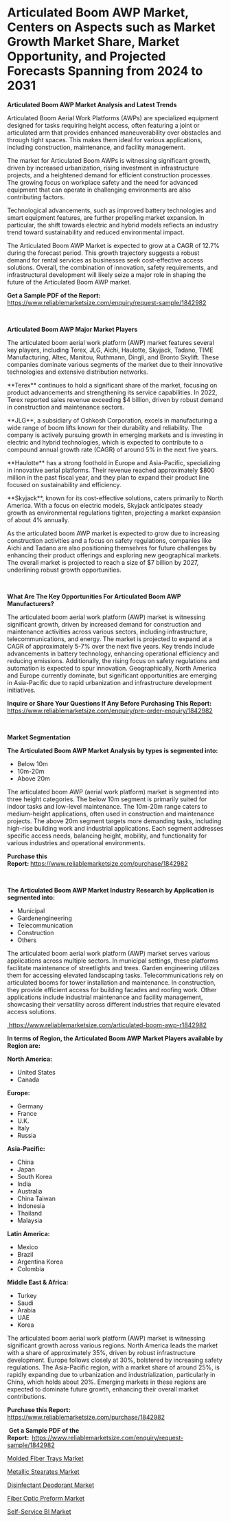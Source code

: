 <p><h1>Articulated Boom AWP Market, Centers on Aspects such as Market Growth Market Share, Market Opportunity, and Projected Forecasts Spanning from 2024 to 2031</h1></p><p><strong>Articulated Boom AWP Market Analysis and Latest Trends</strong></p>
<p><p>Articulated Boom Aerial Work Platforms (AWPs) are specialized equipment designed for tasks requiring height access, often featuring a joint or articulated arm that provides enhanced maneuverability over obstacles and through tight spaces. This makes them ideal for various applications, including construction, maintenance, and facility management.</p><p>The market for Articulated Boom AWPs is witnessing significant growth, driven by increased urbanization, rising investment in infrastructure projects, and a heightened demand for efficient construction processes. The growing focus on workplace safety and the need for advanced equipment that can operate in challenging environments are also contributing factors. </p><p>Technological advancements, such as improved battery technologies and smart equipment features, are further propelling market expansion. In particular, the shift towards electric and hybrid models reflects an industry trend toward sustainability and reduced environmental impact. </p><p>The Articulated Boom AWP Market is expected to grow at a CAGR of 12.7% during the forecast period. This growth trajectory suggests a robust demand for rental services as businesses seek cost-effective access solutions. Overall, the combination of innovation, safety requirements, and infrastructural development will likely seize a major role in shaping the future of the Articulated Boom AWP market.</p></p>
<p><strong>Get a Sample PDF of the Report:&nbsp;</strong> <a href="https://www.reliablemarketsize.com/enquiry/request-sample/1842982?utm_campaign=1609&utm_medium=2&utm_source=Github&utm_content=ia&utm_term=17102024&utm_id=articulated-boom-awp">https://www.reliablemarketsize.com/enquiry/request-sample/1842982</a></p>
<p>&nbsp;</p>
<p><strong>Articulated Boom AWP Major Market Players</strong></p>
<p><p>The articulated boom aerial work platform (AWP) market features several key players, including Terex, JLG, Aichi, Haulotte, Skyjack, Tadano, TIME Manufacturing, Altec, Manitou, Ruthmann, Dingli, and Bronto Skylift. These companies dominate various segments of the market due to their innovative technologies and extensive distribution networks.</p><p>**Terex** continues to hold a significant share of the market, focusing on product advancements and strengthening its service capabilities. In 2022, Terex reported sales revenue exceeding $4 billion, driven by robust demand in construction and maintenance sectors.</p><p>**JLG**, a subsidiary of Oshkosh Corporation, excels in manufacturing a wide range of boom lifts known for their durability and reliability. The company is actively pursuing growth in emerging markets and is investing in electric and hybrid technologies, which is expected to contribute to a compound annual growth rate (CAGR) of around 5% in the next five years.</p><p>**Haulotte** has a strong foothold in Europe and Asia-Pacific, specializing in innovative aerial platforms. Their revenue reached approximately $800 million in the past fiscal year, and they plan to expand their product line focused on sustainability and efficiency.</p><p>**Skyjack**, known for its cost-effective solutions, caters primarily to North America. With a focus on electric models, Skyjack anticipates steady growth as environmental regulations tighten, projecting a market expansion of about 4% annually.</p><p>As the articulated boom AWP market is expected to grow due to increasing construction activities and a focus on safety regulations, companies like Aichi and Tadano are also positioning themselves for future challenges by enhancing their product offerings and exploring new geographical markets. The overall market is projected to reach a size of $7 billion by 2027, underlining robust growth opportunities.</p></p>
<p>&nbsp;</p>
<p><strong>What Are The Key Opportunities For Articulated Boom AWP Manufacturers?</strong></p>
<p><p>The articulated boom aerial work platform (AWP) market is witnessing significant growth, driven by increased demand for construction and maintenance activities across various sectors, including infrastructure, telecommunications, and energy. The market is projected to expand at a CAGR of approximately 5-7% over the next five years. Key trends include advancements in battery technology, enhancing operational efficiency and reducing emissions. Additionally, the rising focus on safety regulations and automation is expected to spur innovation. Geographically, North America and Europe currently dominate, but significant opportunities are emerging in Asia-Pacific due to rapid urbanization and infrastructure development initiatives.</p></p>
<p><strong>Inquire or Share Your Questions If Any Before Purchasing This Report:</strong> <a href="https://www.reliablemarketsize.com/enquiry/pre-order-enquiry/1842982?utm_campaign=1609&utm_medium=2&utm_source=Github&utm_content=ia&utm_term=17102024&utm_id=articulated-boom-awp">https://www.reliablemarketsize.com/enquiry/pre-order-enquiry/1842982</a></p>
<p>&nbsp;</p>
<p><strong>Market Segmentation</strong></p>
<p><strong>The Articulated Boom AWP Market Analysis by types is segmented into:</strong></p>
<p><ul><li>Below 10m</li><li>10m-20m</li><li>Above 20m</li></ul></p>
<p><p>The articulated boom AWP (aerial work platform) market is segmented into three height categories. The below 10m segment is primarily suited for indoor tasks and low-level maintenance. The 10m-20m range caters to medium-height applications, often used in construction and maintenance projects. The above 20m segment targets more demanding tasks, including high-rise building work and industrial applications. Each segment addresses specific access needs, balancing height, mobility, and functionality for various industries and operational environments.</p></p>
<p><strong>Purchase this Report:&nbsp;</strong><a href="https://www.reliablemarketsize.com/purchase/1842982?utm_campaign=1609&utm_medium=2&utm_source=Github&utm_content=ia&utm_term=17102024&utm_id=articulated-boom-awp">https://www.reliablemarketsize.com/purchase/1842982</a></p>
<p>&nbsp;</p>
<p><strong>The Articulated Boom AWP Market Industry Research by Application is segmented into:</strong></p>
<p><ul><li>Municipal</li><li>Gardenengineering</li><li>Telecommunication</li><li>Construction</li><li>Others</li></ul></p>
<p><p>The articulated boom aerial work platform (AWP) market serves various applications across multiple sectors. In municipal settings, these platforms facilitate maintenance of streetlights and trees. Garden engineering utilizes them for accessing elevated landscaping tasks. Telecommunications rely on articulated booms for tower installation and maintenance. In construction, they provide efficient access for building facades and roofing work. Other applications include industrial maintenance and facility management, showcasing their versatility across different industries that require elevated access solutions.</p></p>
<p><a href="https://www.reliablemarketsize.com/articulated-boom-awp-r1842982?utm_campaign=1609&utm_medium=2&utm_source=Github&utm_content=ia&utm_term=17102024&utm_id=articulated-boom-awp">&nbsp;https://www.reliablemarketsize.com/articulated-boom-awp-r1842982</a></p>
<p><strong>In terms of Region, the Articulated Boom AWP Market Players available by Region are:</strong></p>
<p>
    <p> <strong> North America: </strong>
        <ul>
            <li>United States</li>
            <li>Canada</li>
        </ul>
        </p> 
    <p> <strong> Europe: </strong>
        <ul>
            <li>Germany</li>
            <li>France</li>
            <li>U.K.</li>
            <li>Italy</li>
            <li>Russia</li>
        </ul>
        </p> 
    <p> <strong> Asia-Pacific: </strong>
        <ul>
            <li>China</li>
            <li>Japan</li>
            <li>South Korea</li>
            <li>India</li>
            <li>Australia</li>
            <li>China Taiwan</li>
            <li>Indonesia</li>
            <li>Thailand</li>
            <li>Malaysia</li>
        </ul>
        </p> 
    <p> <strong> Latin America: </strong>
        <ul>
            <li>Mexico</li>
            <li>Brazil</li>
            <li>Argentina Korea</li>
            <li>Colombia</li>
        </ul>
        </p> 
    <p> <strong> Middle East & Africa: </strong>
        <ul>
            <li>Turkey</li>
            <li>Saudi</li>
            <li>Arabia</li>
            <li>UAE</li>
            <li>Korea</li>
        </ul>
    </p>
    </p>
<p><p>The articulated boom aerial work platform (AWP) market is witnessing significant growth across various regions. North America leads the market with a share of approximately 35%, driven by robust infrastructure development. Europe follows closely at 30%, bolstered by increasing safety regulations. The Asia-Pacific region, with a market share of around 25%, is rapidly expanding due to urbanization and industrialization, particularly in China, which holds about 20%. Emerging markets in these regions are expected to dominate future growth, enhancing their overall market contributions.</p></p>
<p><strong>Purchase this Report: </strong><a href="https://www.reliablemarketsize.com/purchase/1842982?utm_campaign=1609&utm_medium=2&utm_source=Github&utm_content=ia&utm_term=17102024&utm_id=articulated-boom-awp">https://www.reliablemarketsize.com/purchase/1842982</a></p>
<p>&nbsp;<strong>Get a Sample PDF of the Report:&nbsp;&nbsp;</strong><a href="https://www.reliablemarketsize.com/enquiry/request-sample/1842982?utm_campaign=1609&utm_medium=2&utm_source=Github&utm_content=ia&utm_term=17102024&utm_id=articulated-boom-awp">https://www.reliablemarketsize.com/enquiry/request-sample/1842982</a></p>
<p><strong></strong></p>
<p><p><a href="https://www.linkedin.com/pulse/molded-fiber-trays-market-global-insights-sales-trends-2024-sj2te?utm_campaign=1609&utm_medium=2&utm_source=Github&utm_content=ia&utm_term=17102024&utm_id=articulated-boom-awp">Molded Fiber Trays Market</a></p><p><a href="https://www.linkedin.com/pulse/global-metallic-stearates-industry-analysis-share-growth-yzyre?utm_campaign=1609&utm_medium=2&utm_source=Github&utm_content=ia&utm_term=17102024&utm_id=articulated-boom-awp">Metallic Stearates Market</a></p><p><a href="https://www.linkedin.com/pulse/global-disinfectant-deodorant-market-share-growth-opportunities-ffl0e?utm_campaign=1609&utm_medium=2&utm_source=Github&utm_content=ia&utm_term=17102024&utm_id=articulated-boom-awp">Disinfectant Deodorant Market</a></p><p><a href="https://www.linkedin.com/pulse/emerging-fiber-optic-preform-market-opportunities-analysis-vvnce?utm_campaign=1609&utm_medium=2&utm_source=Github&utm_content=ia&utm_term=17102024&utm_id=articulated-boom-awp">Fiber Optic Preform Market</a></p><p><a href="https://github.com/arionmp/Market-Research-Report-List-5/blob/main/self-service-bi-market.md?utm_campaign=1609&utm_medium=2&utm_source=Github&utm_content=ia&utm_term=17102024&utm_id=articulated-boom-awp">Self-Service BI Market</a></p></p>